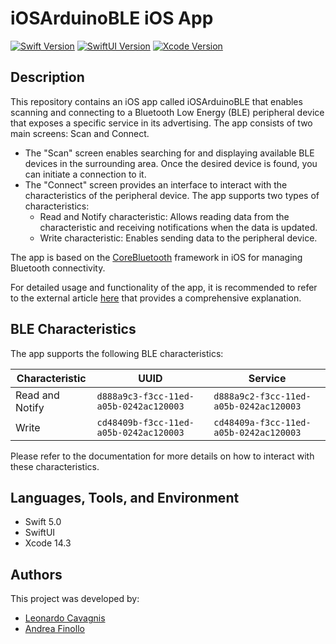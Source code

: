 # iOSArduinoBLE iOS App

[![Swift Version](https://img.shields.io/badge/Swift-5.0-orange.svg)](https://swift.org)
[![SwiftUI Version](https://img.shields.io/badge/SwiftUI-2.0-green.svg)](https://developer.apple.com/documentation/swiftui)
[![Xcode Version](https://img.shields.io/badge/Xcode-14.3-blue.svg)](https://developer.apple.com/xcode/)

## Description

This repository contains an iOS app called iOSArduinoBLE that enables scanning and connecting to a Bluetooth Low Energy (BLE) peripheral device that exposes a specific service in its advertising. The app consists of two main screens: Scan and Connect.

- The "Scan" screen enables searching for and displaying available BLE devices in the surrounding area. Once the desired device is found, you can initiate a connection to it.
- The "Connect" screen provides an interface to interact with the characteristics of the peripheral device. The app supports two types of characteristics:
  - Read and Notify characteristic: Allows reading data from the characteristic and receiving notifications when the data is updated.
  - Write characteristic: Enables sending data to the peripheral device.

The app is based on the [CoreBluetooth](https://developer.apple.com/documentation/corebluetooth) framework in iOS for managing Bluetooth connectivity.

For detailed usage and functionality of the app, it is recommended to refer to the external article [here](https://medium.com/@leonardocavagnis/from-arduino-programming-to-ios-app-development-8b5da1783e1e) that provides a comprehensive explanation.

## BLE Characteristics

The app supports the following BLE characteristics:

| Characteristic           | UUID                                     | Service                                   |
| ------------------------ | ---------------------------------------- | ----------------------------------------- |
| Read and Notify           | `d888a9c3-f3cc-11ed-a05b-0242ac120003`   | `d888a9c2-f3cc-11ed-a05b-0242ac120003`   |
| Write                     | `cd48409b-f3cc-11ed-a05b-0242ac120003`   | `cd48409a-f3cc-11ed-a05b-0242ac120003`   |

Please refer to the documentation for more details on how to interact with these characteristics.

## Languages, Tools, and Environment

- Swift 5.0
- SwiftUI
- Xcode 14.3

## Authors

This project was developed by:
- [Leonardo Cavagnis](https://github.com/leonardocavagnis)
- [Andrea Finollo](https://github.com/DrAma999)
